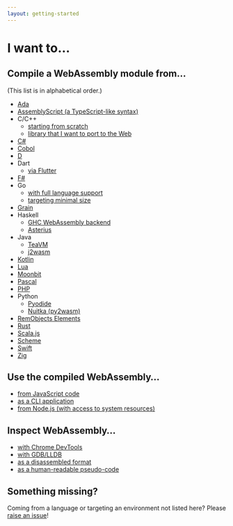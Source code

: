 ```yaml
---
layout: getting-started
---
```


# I want to…

## Compile a WebAssembly module from…

(This list is in alphabetical order.)

- [Ada](https://github.com/godunko/adawebpack)
- [AssemblyScript (a TypeScript-like syntax)](https://assemblyscript.org/introduction.html)
- C/C++
  - [starting from scratch](https://developer.mozilla.org/en-US/docs/WebAssembly/C_to_wasm)
  - [library that I want to port to the Web](https://developer.mozilla.org/en-US/docs/WebAssembly/existing_C_to_wasm)
- [C#](https://learn.microsoft.com/en-us/aspnet/core/blazor/tutorials)
- [Cobol](https://github.com/cloudflare/cobweb)
- [D](https://wiki.dlang.org/Generating_WebAssembly_with_LDC)
- Dart
  - [via Flutter](https://flutter.dev/wasm)
- [F#](https://fsbolero.io/docs/)
- Go
  - [with full language support](https://pkg.go.dev/cmd/compile#hdr-WebAssembly_Directives)
  - [targeting minimal size](https://tinygo.org/docs/guides/webassembly/)
- [Grain](https://grain-lang.org/docs/)
- Haskell
  - [GHC WebAssembly backend](https://ghc.gitlab.haskell.org/ghc/doc/users_guide/wasm.html)
  - [Asterius](https://asterius.netlify.app/)
- Java
  - [TeaVM](https://teavm.org)
  - [j2wasm](https://github.com/google/j2cl/blob/master/docs/getting-started-j2wasm.md)
- [Kotlin](https://kotl.in/wasm)
- [Lua](https://github.com/ysugimoto/webassembly-lua)
- [Moonbit](https://www.moonbitlang.com/)
- [Pascal](https://wiki.freepascal.org/WebAssembly/Compiler)
- [PHP](https://github.com/seanmorris/php-wasm)
- Python
  - [Pyodide](https://pyodide.org/en/stable/)
  - [Nuitka (py2wasm)](https://github.com/wasmerio/py2wasm)
- [RemObjects Elements](https://docs.elementscompiler.com/Platforms/WebAssembly/)
- [Rust](https://developer.mozilla.org/en-US/docs/WebAssembly/Rust_to_wasm)
- [Scala.js](https://www.scala-js.org/doc/project/webassembly.html)
- [Scheme](https://github.com/cisco/ChezScheme)
- [Swift](https://swiftwasm.org/)
- [Zig](https://ziglang.org/documentation/master/#WebAssembly)

## Use the compiled WebAssembly…

- [from JavaScript code](https://developer.mozilla.org/en-US/docs/WebAssembly/Loading_and_running)
- [as a CLI application](https://github.com/bytecodealliance/wasmtime/blob/master/docs/WASI-tutorial.md)
- [from Node.js (with access to system resources)](https://nodejs.org/api/wasi.html)

## Inspect WebAssembly…

- [with Chrome DevTools](https://developers.google.com/web/updates/2020/12/webassembly)
- [with GDB/LLDB](https://hacks.mozilla.org/2019/09/debugging-webassembly-outside-of-the-browser/)
- [as a disassembled format](https://github.com/WebAssembly/wabt#running-wasm2wat)
- [as a human-readable pseudo-code](https://v8.dev/blog/wasm-decompile)

## Something missing?

Coming from a language or targeting an environment not listed here? Please
[raise an issue](https://github.com/WebAssembly/website)!
